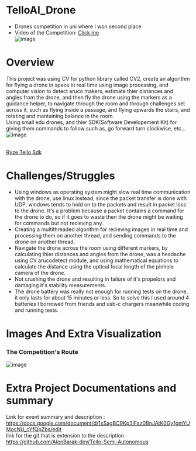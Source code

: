 # TelloAI_Drone
- Drones competition in uni where I won second place </br>
- Video of the Competition: [Click me](https://www.youtube.com/watch?v=LKo4dLLlFnk) </br>
![image](https://user-images.githubusercontent.com/82415308/227801174-a12611f7-bb79-43f5-a299-70488acc5429.png)

# Overview
This project was using CV for python library called CV2, create an algorithm for flying a drone in space in real time using image processing, and computer vision to detect aruco makers, estimate thier distances and angles from the drone, and then fly the drone using the markers as a guidance helper, to navigate through the room and through challenges set across it, such as flying inside a passage, and flying upwards the stairs, and rotating and mantaining balance in the room. 
</br> Using small edu drones, and thier SDK(Software Developement Kit) for giving them commands to follow such as, go forward turn clockwise, etc... 
</br> ![image](https://user-images.githubusercontent.com/82415308/227801293-6b391bec-8f8a-450f-94c9-29ba152bf870.png)

</br> [Ryze Tello Sdk](https://dl-cdn.ryzerobotics.com/downloads/Tello/Tello%20SDK%202.0%20User%20Guide.pdf)
# Challenges/Struggles
- Using windows as operating system might slow real time communication with the drone, use linux instead, since the packet transfer is done with UDP, windows tends to hold on to the packets and result in packet loss to the drone. It's a problem because a packet contains a command for the drone to do, so if it goes to waste then the drone might be waiting for commands but not recieving any.
- Creating a multithreaded algorithm for recieving images in real time and processing them on another thread, and sending commands to the drone on another thread.
- Navigate the drone across the room using different markers, by calculating thier distances and angles from the drone, was a headache using CV arucodetect module, and using mathematical equations to calculate the distance using the optical focal length of the pinhole camera of the drone.
- Not crushing the drone and resulting in failure of it's propelors and damaging it's stability measurements.
- The drone battery was really not enough for running tests on the drone, it only lasts for about 15 minutes or less. So to solve this I used around 4 batteries I borrowed from friends and usb-c chargers meanwhile coding and running tests.

# Images And Extra Visualization
### The Competition's Route
![image](https://user-images.githubusercontent.com/82415308/227801566-7448a8f0-43f6-451c-9e69-b6adbff0e26d.png)

# Extra Project Documentations and summary
Link for event summary and description : https://docs.google.com/document/d/1xSagBC9Kp3lFaz0BnJAtK0Gy1gmYUMocNU_cYfQpZbs/edit </br>
link for the git that is extension to the description : https://github.com/AlonBarak-dev/Tello-Semi-Autonomous

